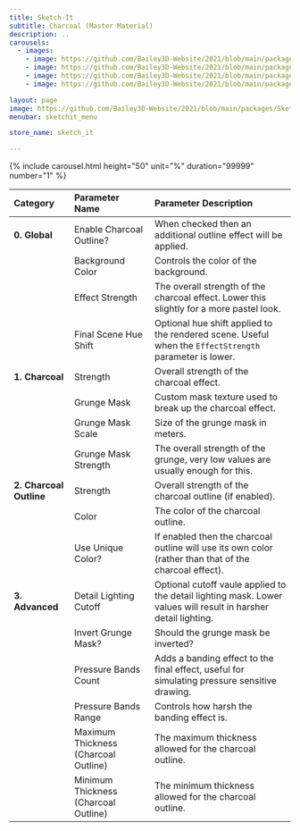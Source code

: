 ```yaml
---
title: Sketch-It
subtitle: Charcoal (Master Material)
description: ..
carousels:
  - images: 
    - image: https://github.com/Bailey3D-Website/2021/blob/main/packages/SketchIt/renders/Charcoal/Charcoal_Rift.jpeg?raw=true
    - image: https://github.com/Bailey3D-Website/2021/blob/main/packages/SketchIt/renders/Charcoal/Charcoal_Trove.jpeg?raw=true
    - image: https://github.com/Bailey3D-Website/2021/blob/main/packages/SketchIt/renders/Charcoal/Pastel_Trove.jpeg?raw=true
    - image: https://github.com/Bailey3D-Website/2021/blob/main/packages/SketchIt/renders/Charcoal/Pastel_Vice.jpeg?raw=true

layout: page
image: https://github.com/Bailey3D-Website/2021/blob/main/packages/SketchIt/banner.png?raw=true
menubar: sketchit_menu

store_name: sketch_it

---
```

{% include carousel.html height="50" unit="%" duration="99999" number="1" %}

|<b>Category</b>|<b>Parameter Name</b>|<b>Parameter Description</b>|
|:---|:---|:---|
|<b>0. Global</b>|Enable Charcoal Outline?|When checked then an additional outline effect will be applied.|
||Background Color|Controls the color of the background.|
||Effect Strength|The overall strength of the charcoal effect. Lower this slightly for a more pastel look.|
||Final Scene Hue Shift|Optional hue shift applied to the rendered scene. Useful when the `EffectStrength` parameter is lower.|
|<b>1. Charcoal</b>|Strength|Overall strength of the charcoal effect.|
||Grunge Mask|Custom mask texture used to break up the charcoal effect.|
||Grunge Mask Scale|Size of the grunge mask in meters.|
||Grunge Mask Strength|The overall strength of the grunge, very low values are usually enough for this.|
|<b>2. Charcoal Outline</b>|Strength|Overall strength of the charcoal outline (if enabled).|
||Color|The color of the charcoal outline.|
||Use Unique Color?|If enabled then the charcoal outline will use its own color (rather than that of the charcoal effect).|
|<b>3. Advanced</b>|Detail Lighting Cutoff|Optional cutoff vaule applied to the detail lighting mask. Lower values will result in harsher detail lighting.|
||Invert Grunge Mask?|Should the grunge mask be inverted?|
||Pressure Bands Count|Adds a banding effect to the final effect, useful for simulating pressure sensitive drawing.|
||Pressure Bands Range|Controls how harsh the banding effect is.|
||Maximum Thickness (Charcoal Outline)|The maximum thickness allowed for the charcoal outline.|
||Minimum Thickness (Charcoal Outline)|The minimum thickness allowed for the charcoal outline.|
